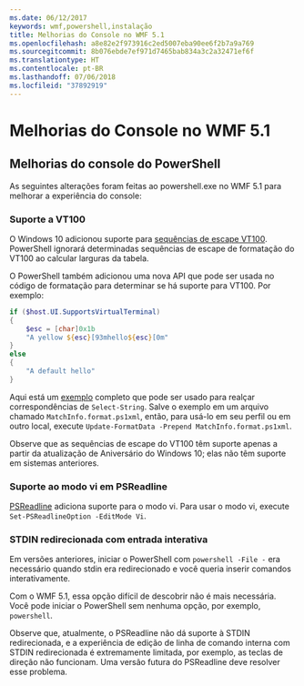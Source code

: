 ```yaml
---
ms.date: 06/12/2017
keywords: wmf,powershell,instalação
title: Melhorias do Console no WMF 5.1
ms.openlocfilehash: a8e82e2f973916c2ed5007eba90ee6f2b7a9a769
ms.sourcegitcommit: 8b076ebde7ef971d7465bab834a3c2a32471ef6f
ms.translationtype: HT
ms.contentlocale: pt-BR
ms.lasthandoff: 07/06/2018
ms.locfileid: "37892919"
---
```

# <a name="console-improvements-in-wmf-51"></a>Melhorias do Console no WMF 5.1

## <a name="powershell-console-improvements"></a>Melhorias do console do PowerShell

As seguintes alterações foram feitas ao powershell.exe no WMF 5.1 para melhorar a experiência do console:

### <a name="vt100-support"></a>Suporte a VT100

O Windows 10 adicionou suporte para [sequências de escape VT100](/windows/console/console-virtual-terminal-sequences).
PowerShell ignorará determinadas sequências de escape de formatação do VT100 ao calcular larguras da tabela.

O PowerShell também adicionou uma nova API que pode ser usada no código de formatação para determinar se há suporte para VT100.
Por exemplo:

```powershell
if ($host.UI.SupportsVirtualTerminal)
{
    $esc = [char]0x1b
    "A yellow ${esc}[93mhello${esc}[0m"
}
else
{
    "A default hello"
}
```

Aqui está um [exemplo](https://gist.github.com/lzybkr/dcb973dccd54900b67783c48083c28f7) completo que pode ser usado para realçar correspondências de `Select-String`.
Salve o exemplo em um arquivo chamado `MatchInfo.format.ps1xml`, então, para usá-lo em seu perfil ou em outro local, execute `Update-FormatData -Prepend MatchInfo.format.ps1xml`.

Observe que as sequências de escape do VT100 têm suporte apenas a partir da atualização de Aniversário do Windows 10; elas não têm suporte em sistemas anteriores.

### <a name="vi-mode-support-in-psreadline"></a>Suporte ao modo vi em PSReadline

[PSReadline](https://github.com/lzybkr/PSReadLine) adiciona suporte para o modo vi. Para usar o modo vi, execute `Set-PSReadlineOption -EditMode Vi`.

### <a name="redirected-stdin-with-interactive-input"></a>STDIN redirecionada com entrada interativa

Em versões anteriores, iniciar o PowerShell com `powershell -File -` era necessário quando stdin era redirecionado e você queria inserir comandos interativamente.

Com o WMF 5.1, essa opção difícil de descobrir não é mais necessária.
Você pode iniciar o PowerShell sem nenhuma opção, por exemplo, `powershell`.

Observe que, atualmente, o PSReadline não dá suporte à STDIN redirecionada, e a experiência de edição de linha de comando interna com STDIN redirecionada é extremamente limitada, por exemplo, as teclas de direção não funcionam.
Uma versão futura do PSReadline deve resolver esse problema.